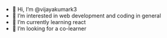 - 👋 Hi, I’m @vijayakumark3
- 👀 I’m interested in web development and coding in general
- 🌱 I’m currently learning react
- 💞️ I’m looking for a co-learner
<!---
vijayakumark3/vijayakumark3 is a ✨ special ✨ repository because its `README.md` (this file) appears on your GitHub profile.
You can click the Preview link to take a look at your changes.
--->
